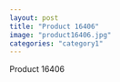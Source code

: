 ```yaml
---
layout: post
title: "Product 16406"
image: "product16406.jpg"
categories: "category1"
---
```

Product 16406
